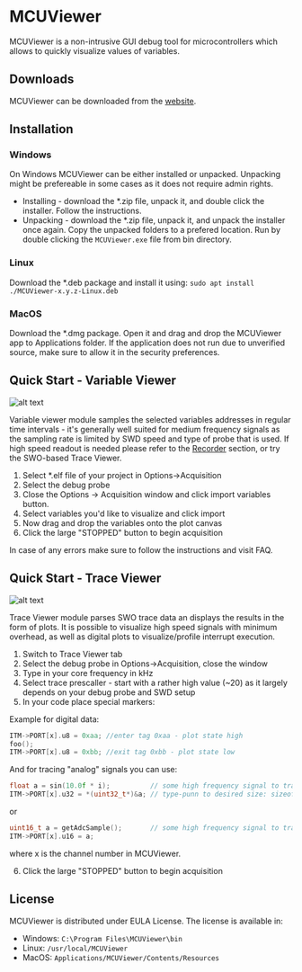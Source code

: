 # MCUViewer 

MCUViewer is a non-intrusive GUI debug tool for microcontrollers which allows to quickly visualize values of variables.

## Downloads

MCUViewer can be downloaded from the [website](https://mcuviewer.com). 

## Installation

### Windows

On Windows MCUViewer can be either installed or unpacked. Unpacking might be prefereable in some cases as it does not require admin rights. 

* Installing - download the *.zip file, unpack it, and double click the installer. Follow the instructions.
* Unpacking - download the *.zip file, unpack it, and unpack the installer once again. Copy the unpacked folders to a prefered location. Run by double clicking the `MCUViewer.exe` file from bin directory. 

### Linux

Download the *.deb package and install it using:
`sudo apt install ./MCUViewer-x.y.z-Linux.deb`

### MacOS

Download the *.dmg package. Open it and drag and drop the MCUViewer app to Applications folder. If the application does not run due to unverified source, make sure to allow it in the security preferences.


## Quick Start - Variable Viewer

![alt text](images/VarViewer_white.png)

Variable viewer module samples the selected variables addresses in regular time intervals - it's generally well suited for medium frequency signals as the sampling rate is limited by SWD speed and type of probe that is used. If high speed readout is needed please refer to the [Recorder](#recorder) section, or try the SWO-based Trace Viewer. 

1. Select *.elf file of your project in Options->Acquisition
2. Select the debug probe
3. Close the Options -> Acquisition window and click import variables button. 
4. Select variables you'd like to visualize and click import
5. Now drag and drop the variables onto the plot canvas
6. Click the large "STOPPED" button to begin acquisition

In case of any errors make sure to follow the instructions and visit FAQ.


## Quick Start - Trace Viewer

![alt text](images/TraceViewer_white.png)

Trace Viewer module parses SWO trace data an displays the results in the form of plots. It is possible to visualize high speed signals with minimum overhead, as well as digital plots to visualize/profile interrupt execution.

1. Switch to Trace Viewer tab
2. Select the debug probe in Options->Acquisition, close the window
3. Type in your core frequency in kHz
4. Select trace prescaller - start with a rather high value (~20) as it largely depends on your debug probe and SWD setup
5. In your code place special markers: 

Example for digital data: 
```c
ITM->PORT[x].u8 = 0xaa; //enter tag 0xaa - plot state high
foo();
ITM->PORT[x].u8 = 0xbb; //exit tag 0xbb - plot state low
```
And for tracing "analog" signals you can use: 
```c
float a = sin(10.0f * i);          // some high frequency signal to trace
ITM->PORT[x].u32 = *(uint32_t*)&a; // type-punn to desired size: sizeof(float) = sizeof(uint32_t)
```
or

```c
uint16_t a = getAdcSample();       // some high frequency signal to trace
ITM->PORT[x].u16 = a;              
```

where x is the channel number in MCUViewer.

6. Click the large "STOPPED" button to begin acquisition



## License

MCUViewer is distributed under EULA License. The license is available in: 

* Windows: `C:\Program Files\MCUViewer\bin`
* Linux: `/usr/local/MCUViewer`
* MacOS: `Applications/MCUViewer/Contents/Resources`











  

